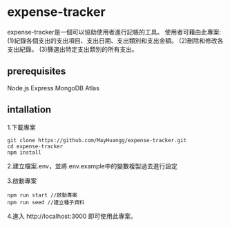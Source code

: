 # expense-tracker

expense-tracker是一個可以協助使用者進行記帳的工具。
使用者可藉由此專案:
(1)紀錄各個支出的支出項目、支出日期、支出類別和支出金額。
(2)刪除和修改各支出紀錄。
(3)篩選出特定支出類別的所有支出。

## prerequisites
Node.js
Express
MongoDB Atlas

## intallation
1.下載專案
```
git clone https://github.com/MayHuangg/expense-tracker.git
cd expense-tracker
npm install
```
2.建立檔案.env，並將.env.example中的變數複製過去進行設定

3.啟動專案
```
npm run start //啟動專案
npm run seed //建立種子資料
```
4.進入 http://localhost:3000 即可使用此專案。
